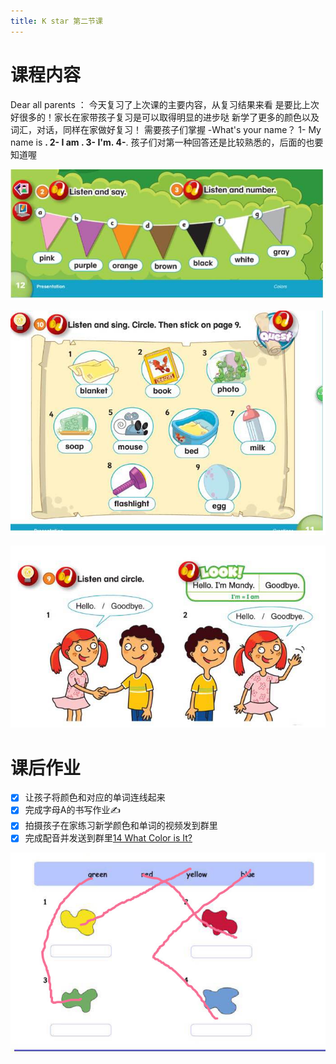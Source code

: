 ```yaml
---
title: K star 第二节课
---
```


# 课程内容

Dear all parents ：
    今天复习了上次课的主要内容，从复习结果来看 是要比上次好很多的！家长在家带孩子复习是可以取得明显的进步哒
  新学了更多的颜色以及词汇，对话，同样在家做好复习！
需要孩子们掌握
-What's your name？
1- My name is ____.
2- I am ____.
3- I'm____.
4-____.
孩子们对第一种回答还是比较熟悉的，后面的也要知道喔

![](2020-08-03-amy/01.jpg)

![](2020-08-03-amy/02.jpg)

![](2020-08-03-amy/03.jpg)

# 课后作业

* [x] 让孩子将颜色和对应的单词连线起来
* [x]  完成字母A的书写作业✍️ 
* [x] 拍摄孩子在家练习新学颜色和单词的视频发到群里
* [x] 完成配音并发送到群里[14 What Color is It?](https://open.weixin.qq.com/connect/oauth2/authorize?appid=wx2a1c1b5d965c76d6&redirect_uri=https%3A%2F%2Fchildren2.qupeiyin.com%2Findex.php%3Fm%3Dhome%26c%3DActivity%26a%3Dchildshare_video%26course%3DMDAwMDAwMDAwMLCtyGOBsciX%26uid%3DMDAwMDAwMDAwMLCHrqyCe76Ur6eacg&response_type=code&scope=snsapi_base&state=37f20d1b587de38d8cdd989f772245e2#wechat_redirect)

![](2020-08-03-amy/04.jpg)